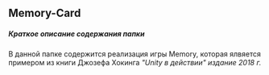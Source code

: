 ## Memory-Card
##### Краткое описание содержания папки
В данной папке содержится реализация игры Memory, которая ялвяется примером из книги Джозефа Хокинга *"Unity в действии" издание 2018 г.*
